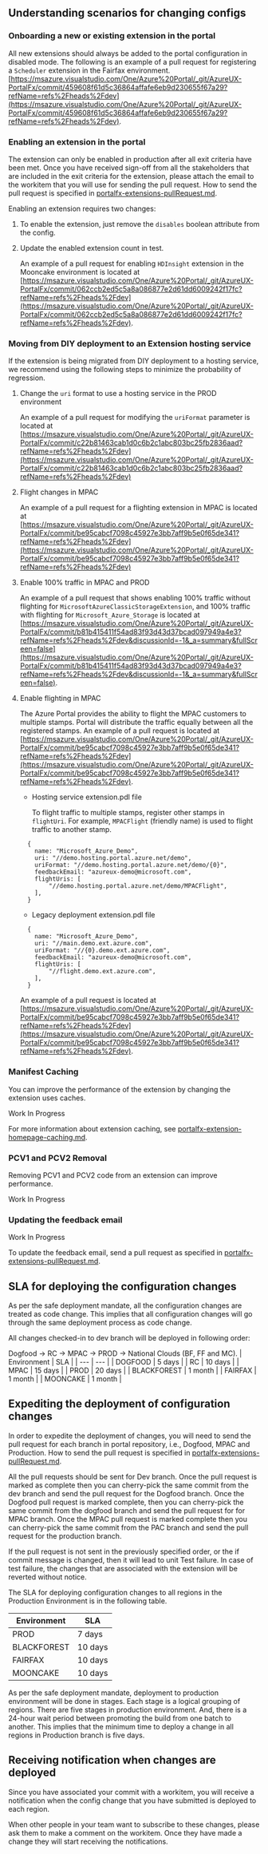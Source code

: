 ## Understanding scenarios for changing configs
### Onboarding a new or existing extension in the portal
All new extensions should always be added to the portal configuration in disabled mode. 
The following is an example of a pull request for registering a ``` Scheduler ``` extension in the Fairfax environment.
[https://msazure.visualstudio.com/One/Azure%20Portal/_git/AzureUX-PortalFx/commit/459608f61d5c36864affafe6eb9d230655f67a29?refName=refs%2Fheads%2Fdev](https://msazure.visualstudio.com/One/Azure%20Portal/_git/AzureUX-PortalFx/commit/459608f61d5c36864affafe6eb9d230655f67a29?refName=refs%2Fheads%2Fdev).

### Enabling an extension in the portal

The extension can only be enabled in production after all exit criteria have been met. Once you have received sign-off from all the stakeholders that are included in the exit criteria for the extension, please attach the email to the workitem that you will use for sending the pull request. How to send the pull request is specified in  [portalfx-extensions-pullRequest.md](portalfx-extensions-pullRequest.md).

Enabling an extension requires two changes:
1.	To enable the extension, just remove the ```disables``` boolean attribute from the config.
1.	Update the enabled extension count in test.

    An example of a pull request for enabling ``` HDInsight ``` extension in the Mooncake environment is located at [https://msazure.visualstudio.com/One/Azure%20Portal/_git/AzureUX-PortalFx/commit/062ccb2ed5c5a8a086877e2d61dd6009242f17fc?refName=refs%2Fheads%2Fdev](https://msazure.visualstudio.com/One/Azure%20Portal/_git/AzureUX-PortalFx/commit/062ccb2ed5c5a8a086877e2d61dd6009242f17fc?refName=refs%2Fheads%2Fdev).

### Moving from DIY deployment to an Extension hosting service
If the extension is being migrated from DIY deployment to a hosting service, we recommend using the following steps  to minimize the probability of regression.

1. Change the ``` uri ``` format to use a hosting service in the PROD environment

   An example of a pull request for modifying the ``` uriFormat ``` parameter is located at [https://msazure.visualstudio.com/One/Azure%20Portal/_git/AzureUX-PortalFx/commit/c22b81463cab1d0c6b2c1abc803bc25fb2836aad?refName=refs%2Fheads%2Fdev](https://msazure.visualstudio.com/One/Azure%20Portal/_git/AzureUX-PortalFx/commit/c22b81463cab1d0c6b2c1abc803bc25fb2836aad?refName=refs%2Fheads%2Fdev)

1. Flight changes in MPAC

    An example of a pull request for a flighting extension in MPAC is located at [https://msazure.visualstudio.com/One/Azure%20Portal/_git/AzureUX-PortalFx/commit/be95cabcf7098c45927e3bb7aff9b5e0f65de341?refName=refs%2Fheads%2Fdev](https://msazure.visualstudio.com/One/Azure%20Portal/_git/AzureUX-PortalFx/commit/be95cabcf7098c45927e3bb7aff9b5e0f65de341?refName=refs%2Fheads%2Fdev)

1. Enable 100% traffic in MPAC and PROD

    An example of a pull request that shows enabling 100% traffic without flighting for ```MicrosoftAzureClassicStorageExtension```, and 100% traffic with flighting for ```Microsoft_Azure_Storage``` is located at [https://msazure.visualstudio.com/One/Azure%20Portal/_git/AzureUX-PortalFx/commit/b81b415411f54ad83f93d43d37bcad097949a4e3?refName=refs%2Fheads%2Fdev&discussionId=-1&_a=summary&fullScreen=false](https://msazure.visualstudio.com/One/Azure%20Portal/_git/AzureUX-PortalFx/commit/b81b415411f54ad83f93d43d37bcad097949a4e3?refName=refs%2Fheads%2Fdev&discussionId=-1&_a=summary&fullScreen=false).

1. Enable flighting in MPAC

    The Azure Portal provides the ability to flight the MPAC customers to multiple stamps. Portal will distribute the traffic equally between all the registered stamps.    An example of a pull request is located at [https://msazure.visualstudio.com/One/Azure%20Portal/_git/AzureUX-PortalFx/commit/be95cabcf7098c45927e3bb7aff9b5e0f65de341?refName=refs%2Fheads%2Fdev](https://msazure.visualstudio.com/One/Azure%20Portal/_git/AzureUX-PortalFx/commit/be95cabcf7098c45927e3bb7aff9b5e0f65de341?refName=refs%2Fheads%2Fdev).
    
    * Hosting service extension.pdl file

      To flight traffic to multiple stamps, register other stamps in ```flightUri```. For example, ``` MPACFlight ```
       (friendly name) is used to flight traffic to another stamp.

    ``` 
      { 
        name: "Microsoft_Azure_Demo", 
        uri: "//demo.hosting.portal.azure.net/demo", 
        uriFormat: "//demo.hosting.portal.azure.net/demo/{0}", 
        feedbackEmail: "azureux-demo@microsoft.com", 
        flightUris: [
            "//demo.hosting.portal.azure.net/demo/MPACFlight",
        ],
      }
    ```
    * Legacy deployment extension.pdl file

    ``` 
      {
        name: "Microsoft_Azure_Demo",
        uri: "//main.demo.ext.azure.com",
        uriFormat: "//{0}.demo.ext.azure.com",
        feedbackEmail: "azureux-demo@microsoft.com",
        flightUris: [
            "//flight.demo.ext.azure.com",
        ],
      }
    ``` 

    An example of a pull request is located at [https://msazure.visualstudio.com/One/Azure%20Portal/_git/AzureUX-PortalFx/commit/be95cabcf7098c45927e3bb7aff9b5e0f65de341?refName=refs%2Fheads%2Fdev](https://msazure.visualstudio.com/One/Azure%20Portal/_git/AzureUX-PortalFx/commit/be95cabcf7098c45927e3bb7aff9b5e0f65de341?refName=refs%2Fheads%2Fdev).

### Manifest Caching
You can improve the performance of the extension by changing  the extension uses caches.

Work In Progress

<!--TODO:  locate the work that is in progress, and add it to the document.  Should this have been Best Practices? -->

For more information about extension caching, see [portalfx-extension-homepage-caching.md](portalfx-extension-homepage-caching.md).

### PCV1 and PCV2 Removal
Removing PCV1 and PCV2 code from an extension can improve performance.
<!--TODO:  locate the work that is in progress, and add it to the document -->

Work In Progress

### Updating the feedback email
<!--TODO:  locate the work that is in progress, and add it to the document -->

Work In Progress

To update the feedback email, send a pull request as specified in [portalfx-extensions-pullRequest.md](portalfx-extensions-pullRequest.md).


## SLA for deploying the configuration changes

As per the safe deployment mandate, all the configuration changes are treated as code change. This implies that all configuration changes will go through the same deployment process as code change.

All changes checked-in to dev branch will be deployed in following order:

Dogfood -> RC -> MPAC -> PROD -> National Clouds (BF, FF and MC).
| Environment	| SLA |
| --- | --- |
| DOGFOOD | 	5 days |
| RC	| 10 days |
| MPAC	| 15 days |
| PROD	| 20 days |
| BLACKFOREST | 	1 month |
| FAIRFAX	| 1 month | 
| MOONCAKE | 	1 month | 

## Expediting the deployment of configuration changes

In order to expedite the deployment of changes, you will need to send the pull request for each branch in portal repository, i.e., Dogfood, MPAC and Production. How to send the pull request is specified in  [portalfx-extensions-pullRequest.md](portalfx-extensions-pullRequest.md).

All the pull requests should be sent for Dev branch. Once the pull request is marked as complete then you can cherry-pick the same commit from the dev branch and send the pull request for the Dogfood branch. Once the Dogfood pull request is marked complete, then you can cherry-pick the same commit from the dogfood branch and send the pull request for for MPAC branch. Once the MPAC pull request is marked complete then you can cherry-pick the same commit from the PAC branch and send the pull request for the production branch. 

If the pull request is not sent in the previously specified order, or the if commit message is changed, then it will lead to unit Test failure. In case of test failure, the  changes that are associated with the extension will be reverted without notice.

The SLA for deploying configuration changes to all regions in the Production Environment is in the following table.

| Environment	| SLA |
| --- | --- |
| PROD	 | 7 days |
| BLACKFOREST	 | 10 days |
| FAIRFAX	 | 10 days |
| MOONCAKE | 	10 days |

As per the safe deployment mandate, deployment to production environment will be done in stages. Each stage is a logical grouping of regions. There are five stages in production environment. And, there is a 24-hour wait period between promoting the build from one batch to another. This implies that the minimum time to deploy a change in all regions in Production branch is five days.

## Receiving notification when changes are deployed

Since you have associated your commit with a workitem, you will receive a notification when the config change that you have submitted is deployed to each region.

When other people in your team want to subscribe to these changes, please ask them to make a comment on the workitem. Once they have made a change they will start receiving the notifications.
